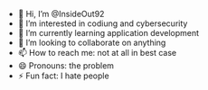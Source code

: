 - 👋 Hi, I’m @InsideOut92
- 👀 I’m interested in codiung and cybersecurity
- 🌱 I’m currently learning application development
- 💞️ I’m looking to collaborate on anything
- 📫 How to reach me: not at all in best case
- 😄 Pronouns: the problem
- ⚡ Fun fact: I hate people

<!---
InsideOut92/InsideOut92 is a ✨ special ✨ repository because its `README.md` (this file) appears on your GitHub profile.
You can click the Preview link to take a look at your changes.
--->
